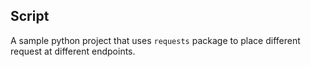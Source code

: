 ## Script

A sample python project that uses `requests` package to place different request at different endpoints.
